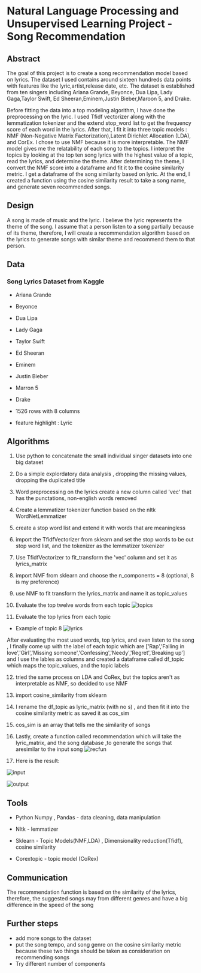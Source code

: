 # Natural Language Processing and Unsupervised Learning Project - Song Recommendation 

## Abstract
The goal of this project is to create a song recommendation model based on lyrics. The dataset I used contains around sixteen hundreds data points with features like the lyric,artist,release date, etc. The dataset is established from ten singers including Ariana Grande, Beyonce, Dua Lipa, Lady Gaga,Taylor Swift, Ed Sheeran,Eminem,Justin Bieber,Maroon 5, and Drake.

 Before fitting the data into a top modeling algorithm, I have done the preprocessing on the lyric. I used Tfidf vectorizer along with the lemmatization tokenizer and the extend stop_word list to get the frequency score of each word in the lyrics.  After that, I fit it into three topic models : NMF (Non-Negative Matrix Factorization),Latent Dirichlet Allocation (LDA), and CorEx. I chose to use NMF because it is more interpretable. The NMF model gives me the relatability of each song to the topics. I interpret the topics by looking at the top ten song lyrics with the highest value of a topic, read the lyrics, and determine the theme. After determining the theme, I convert the NMF score into a dataframe and fit it to the cosine similarity metric. I get a dataframe of the song similarity based on lyric. At the end, I created a function using the cosine similarity result to take a song name, and generate seven recommended songs.

 ## Design
 A song is made of music and the lyric. I believe the lyric represents the theme of the song. I assume that a person listen to a song partially because of its theme, therefore, I will create a recommendation algorithm based on the lyrics to generate songs with similar theme and recommend them to that person.

 ## Data
 ### Song Lyrics Dataset from Kaggle
 - Ariana Grande
 - Beyonce
 - Dua Lipa
 - Lady Gaga
 - Taylor Swift
 - Ed Sheeran
 - Eminem
 - Justin Bieber
 - Marron 5
 - Drake

 - 1526 rows with 8 columns
 - feature highlight : Lyric 

 ## Algorithms
1. Use python to concatenate the small individual singer datasets into one big dataset
2. Do a simple explordatory data analysis , dropping the missing values, dropping the duplicated title
3. Word preprocessing on the lyrics create a new column called 'vec' that has the punctations, non-english words removed
4. Create a lemmatizer tokenizer function based on the nltk WordNetLemmatizer
5. create a stop word list and extend it with words that are meaningless
6. import the TfidfVectorizer from sklearn and set the stop words to be out stop word list, and the tokenizer as the lemmatizer tokenizer 
7. Use TfidfVectorizer to fit_transform the 'vec' column and set it as lyrics_matrix
8. import NMF from sklearn and choose the n_components = 8 (optional, 8 is my preference)
9. use NMF to fit transform the lyrics_matrix and name it as topic_values

10. Evaluate the top twelve words from each topic
![topics](https://user-images.githubusercontent.com/63031028/119936855-a7dba780-bf3e-11eb-8879-c3e0a2d2206e.png)
11. Evaluate the top lyrics from each topic 
- Example of topic 8 
![lyrics](https://user-images.githubusercontent.com/63031028/119937193-37815600-bf3f-11eb-8ca1-f76f1fa1243f.png)

After evaluating the most used words, top lyrics, and even listen to the song , I finally come up with the label of each topic which are ['Rap','Falling in love','Girl','Missing someone','Confessing','Needy','Regret','Breaking up'] and I use the lables as columns and created a dataframe called df_topic which maps the topic_values, and the topic labels

12. tried the same process on LDA and CoRex, but the topics aren't as interpretable as NMF, so decided to use NMF

13. import cosine_similarity from sklearn 
14. I rename the df_topic as lyric_matrix (with no s) , and then fit it into the cosine similarity metric as saved it as cos_sim

15. cos_sim is an array that tells me the similarity of songs
16. Lastly, create a function called recommendation which will take the lyric_matrix, and the song database ,to generate the songs that aresimilar to the input song
![recfun](https://user-images.githubusercontent.com/63031028/119939567-ebd0ab80-bf42-11eb-9974-91936fd77f4a.png)

17. Here is the result:

![input](https://user-images.githubusercontent.com/63031028/119939797-39e5af00-bf43-11eb-8e23-e705ad04ff3b.png)

![output](https://user-images.githubusercontent.com/63031028/119940152-a52f8100-bf43-11eb-8d69-09729ce1817d.png)

## Tools
- Python Numpy , Pandas - data cleaning, data manipulation 

- Nltk - lemmatizer

- Sklearn - Topic Models(NMF,LDA) , Dimensionality reduction(Tfidf), cosine similarity

- Corextopic - topic model (CoRex)

## Communication
The recommendation function is based on the similarity of the lyrics, therefore, the suggested songs may from different genres and have a big difference in the speed of the song

## Further steps
- add more songs to the dataset
- put the song tempo, and song genre on the cosine similarity metric because these two things should be taken as consideration on recommending songs
- Try different number of components 